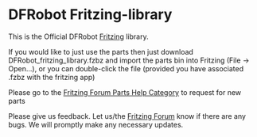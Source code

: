 # DFRobot Fritzing-library

This is the Official DFRobot [Fritzing](http://fritzing.org/) library.

If you would like to just use the parts then just download DFRobot_fritzing_library.fzbz and import the parts bin 
into Fritzing (File -> Open...), or you can double-click the file (provided you have associated .fzbz with the fritzing app)

Please go to the [Fritzing Forum Parts Help Category](https://forum.fritzing.org/c/parts-help) to request for new parts

Please give us feedback. Let us/the [Fritzing Forum](https://forum.fritzing.org) know if there are any bugs. We will promptly make any necessary updates.
